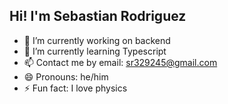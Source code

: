 ## Hi! I'm Sebastian Rodriguez

- 🔭 I’m currently working on backend
- 🌱 I’m currently learning Typescript
- 📫 Contact me by email: sr329245@gmail.com
- 😄 Pronouns: he/him
- ⚡ Fun fact: I love physics

